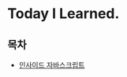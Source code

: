 # Today I Learned.

## 목차
- [인사이드 자바스크립트](https://github.com/7772/TIL/blob/master/inside-javascript.md)

